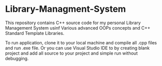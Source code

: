 # Library-Managment-System
This repository contains C++ source code for my personal Library Management System usinf Various advanced OOPs concepts and C++ Standard Template Libraries.

To run application, clone it to your local machine and compile all .cpp files and run .exe file. Or you can use Visual Studio IDE to by creating blank project and add all source to your project and simple run without debugging.
